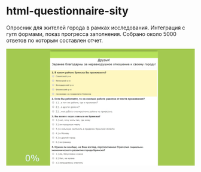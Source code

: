 # html-questionnaire-sity
Опросник для жителей города в рамках исследования. Интеграция с гугл формами, показ прогресса заполнения. Собрано около 5000 ответов по которым составлен отчет.

![Фото опроса](sity.jpg "Опрос")
